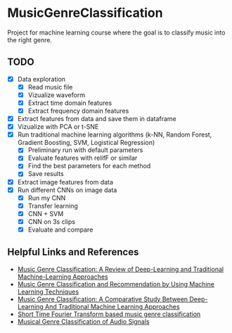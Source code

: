 # MusicGenreClassification

Project for machine learning course where the goal is to classify music into the right genre.

## TODO
- [x] Data exploration
  - [x] Read music file
  - [x] Vizualize waveform
  - [x] Extract time domain features
  - [x] Extract frequency domain features
- [x] Extract features from data and save them in dataframe
- [x] Vizualize with PCA or t-SNE
- [x] Run traditional machine learning algorithms (k-NN, Random Forest, Gradient Boosting, SVM, Logistical Regression)
  - [x] Preliminary run with default parameters
  - [x] Evaluate features with relifF or similar 
  - [x] Find the best parameters for each method
  - [x] Save results
- [x] Extract image features from data
- [x] Run different CNNs on image data
  - [x] Run my CNN
  - [x] Transfer learning
  - [x] CNN + SVM
  - [x] CNN on 3s clips
  - [x] Evaluate and compare 

## Helpful Links and References

- [Music Genre Classification: A Review of Deep-Learning and Traditional Machine-Learning Approaches](https://ieeexplore.ieee.org/document/9422487)
- [Music Genre Classification and Recommendation by Using Machine Learning Techniques](https://ieeexplore.ieee.org/document/8554016)
- [Music Genre Classification: A Comparative Study Between Deep-Learning And Traditional Machine Learning Approaches](https://www.riteshajoodha.co.za/sitepad-data/uploads/2021/02/2020-Dhiven.pdf)
- [Short Time Fourier Transform based music genre classification](https://www.researchgate.net/publication/325917674_Short_Time_Fourier_Transform_based_music_genre_classification)
- [Musical Genre Classification of Audio Signals](https://www.cs.cmu.edu/~gtzan/work/pubs/tsap02gtzan.pdf)
